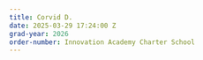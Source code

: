 ```yaml
---
title: Corvid D.
date: 2025-03-29 17:24:00 Z
grad-year: 2026
order-number: Innovation Academy Charter School
---
```


